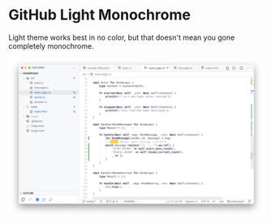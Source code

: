 # GitHub Light Monochrome

Light theme works best in no color, but that doesn't mean you gone completely monochrome.

![](https://github.com/huytd/vscode-github-light-monochrome/raw/HEAD/screenshot.png)